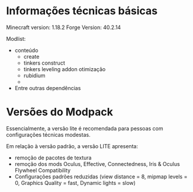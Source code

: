 # Informações técnicas básicas

Minecraft version: 1.18.2
Forge Version: 40.2.14

Modlist:
- conteúdo
  - create
  - tinkers construct
  - tinkers leveling addon
otimização
  - rubidium
  - 
- Entre outras dependências

# Versões do Modpack
Essencialmente, a versão  lite é recomendada para pessoas com configurações técnicas modestas.

Em relação à versão padrão, a versão LITE apresenta:
  - remoção de pacotes de textura
  - remoção dos mods Oculus, Effective, Connectedness, Iris & Oculus Flywheel Compatibility
  - Configurações padrões reduzidas (view distance = 8, mipmap levels = 0, Graphics Quality = fast, Dynamic lights = slow)

